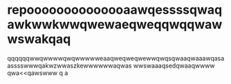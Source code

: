 # repoooooooooooooaawqessssqwaqawkwwkwwqwewaeqweqqwqqwawwswakqaq
qqqqqqwwqwwwwqwqwwwwweaaqweqweqwewwqwqsqwaaqwaaawqasaasssswwwqakwzwwaszkewwwwwwaqwas
wwswaaaqsedqwaaqwwww
qwa<<qawswww
q
a
